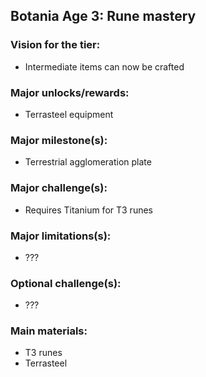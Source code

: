 ## Botania Age 3: Rune mastery

### Vision for the tier:
- Intermediate items can now be crafted

### Major unlocks/rewards:
- Terrasteel equipment

### Major milestone(s):
- Terrestrial agglomeration plate

### Major challenge(s):
- Requires Titanium for T3 runes

### Major limitations(s):
- ???

### Optional challenge(s):
- ???

### Main materials:
- T3 runes
- Terrasteel
